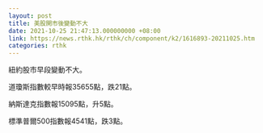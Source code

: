 ```yaml
---
layout: post
title: 美股開市後變動不大
date: 2021-10-25 21:47:13.000000000 +08:00
link: https://news.rthk.hk/rthk/ch/component/k2/1616893-20211025.htm
categories: rthk
---
```


紐約股市早段變動不大。

道瓊斯指數較早時報35655點，跌21點。

納斯達克指數報15095點，升5點。

標準普爾500指數報4541點，跌3點。
